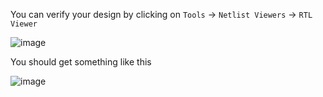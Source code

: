 You can verify your design by clicking on `Tools` -> `Netlist Viewers` -> `RTL Viewer`

![image](https://user-images.githubusercontent.com/64896000/233872014-5524b843-5311-43d6-a3c0-04dfe0f40ef5.png)

You should get something like this

![image](https://user-images.githubusercontent.com/64896000/233872030-84447b4f-2a6c-45da-811b-2add43b42dbf.png)
